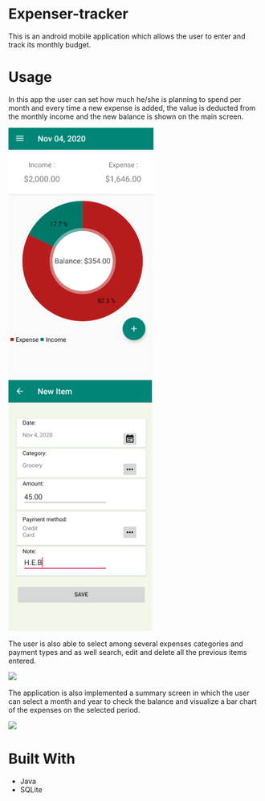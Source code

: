 # Expenser-tracker

This is an android mobile application which allows the user to enter and track its monthly budget.

# Usage

In this app the user can set how much he/she is planning to spend per month and every time a new expense 
is added, the value is deducted from the monthly income and the new balance is shown on the main screen.

<img src="https://github.com/dajalac/Expenser-tracker/blob/main/app/home.png" height="500" />  <img src="https://github.com/dajalac/Expenser-tracker/blob/main/app/add.png" 
height="500" />


The user is also able to select among several expenses categories and payment types and as well search,
edit and delete all the previous items entered.

<img src="https://github.com/dajalac/Expenser-tracker/blob/main/app/filter.gif" height="500" /> 


The application is also implemented a summary screen in which the user can select a month and year to check
the balance and visualize a  bar chart of the expenses on the selected period.

<img src="https://github.com/dajalac/Expenser-tracker/blob/main/app/summary.gif" height="500" /> 

# Built With
- Java
- SQLite
